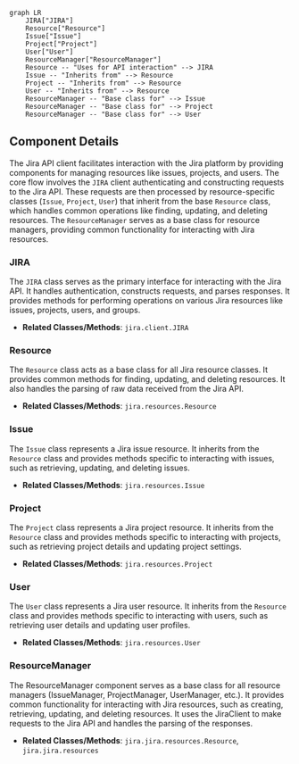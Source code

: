 ```mermaid
graph LR
    JIRA["JIRA"]
    Resource["Resource"]
    Issue["Issue"]
    Project["Project"]
    User["User"]
    ResourceManager["ResourceManager"]
    Resource -- "Uses for API interaction" --> JIRA
    Issue -- "Inherits from" --> Resource
    Project -- "Inherits from" --> Resource
    User -- "Inherits from" --> Resource
    ResourceManager -- "Base class for" --> Issue
    ResourceManager -- "Base class for" --> Project
    ResourceManager -- "Base class for" --> User
```

## Component Details

The Jira API client facilitates interaction with the Jira platform by providing components for managing resources like issues, projects, and users. The core flow involves the `JIRA` client authenticating and constructing requests to the Jira API. These requests are then processed by resource-specific classes (`Issue`, `Project`, `User`) that inherit from the base `Resource` class, which handles common operations like finding, updating, and deleting resources. The `ResourceManager` serves as a base class for resource managers, providing common functionality for interacting with Jira resources.

### JIRA
The `JIRA` class serves as the primary interface for interacting with the Jira API. It handles authentication, constructs requests, and parses responses. It provides methods for performing operations on various Jira resources like issues, projects, users, and groups.
- **Related Classes/Methods**: `jira.client.JIRA`

### Resource
The `Resource` class acts as a base class for all Jira resource classes. It provides common methods for finding, updating, and deleting resources. It also handles the parsing of raw data received from the Jira API.
- **Related Classes/Methods**: `jira.resources.Resource`

### Issue
The `Issue` class represents a Jira issue resource. It inherits from the `Resource` class and provides methods specific to interacting with issues, such as retrieving, updating, and deleting issues.
- **Related Classes/Methods**: `jira.resources.Issue`

### Project
The `Project` class represents a Jira project resource. It inherits from the `Resource` class and provides methods specific to interacting with projects, such as retrieving project details and updating project settings.
- **Related Classes/Methods**: `jira.resources.Project`

### User
The `User` class represents a Jira user resource. It inherits from the `Resource` class and provides methods specific to interacting with users, such as retrieving user details and updating user profiles.
- **Related Classes/Methods**: `jira.resources.User`

### ResourceManager
The ResourceManager component serves as a base class for all resource managers (IssueManager, ProjectManager, UserManager, etc.). It provides common functionality for interacting with Jira resources, such as creating, retrieving, updating, and deleting resources. It uses the JiraClient to make requests to the Jira API and handles the parsing of the responses.
- **Related Classes/Methods**: `jira.jira.resources.Resource`, `jira.jira.resources`

